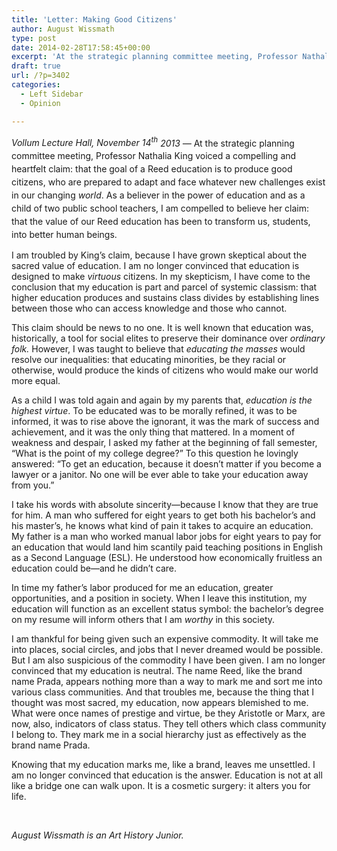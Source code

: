 ```yaml
---
title: 'Letter: Making Good Citizens'
author: August Wissmath
type: post
date: 2014-02-28T17:58:45+00:00
excerpt: 'At the strategic planning committee meeting, Professor Nathalia King voiced a compelling and heartfelt claim: that the goal of a Reed education is to produce good citizens, who are prepared to adapt and face whatever new challenges exist in our changing world. As a believer in the power of education and as a child of two public school teachers, I am compelled to believe her claim: that the value of our Reed education has been to transform us, students, into better human beings.'
draft: true
url: /?p=3402
categories:
  - Left Sidebar
  - Opinion

---
```

_<span style="line-height: 1.5em;">Vollum Lecture Hall, November 14</span><sup style="line-height: 1.5em;">th</sup>_<span style="line-height: 1.5em;"><em> 2013 — </em></span><span style="line-height: 1.5em;">At the strategic planning committee meeting, Professor Nathalia King voiced a compelling and heartfelt claim: that the goal of a Reed education is to produce good citizens, who are prepared to adapt and face whatever new challenges exist in our changing </span><i style="line-height: 1.5em;">world</i><span style="line-height: 1.5em;">. As a believer in the power of education and as a child of two public school teachers, I am compelled to believe her claim: that the value of our Reed education has been to transform us, students, into better human beings.</span>

I am troubled by King’s claim, because I have grown skeptical about the sacred value of education. I am no longer convinced that education is designed to make _virtuous_ citizens. In my skepticism, I have come to the conclusion that my education is part and parcel of systemic classism: that higher education produces and sustains class divides by establishing lines between those who can access knowledge and those who cannot.

This claim should be news to no one. It is well known that education was, historically, a tool for social elites to preserve their dominance over _ordinary folk._ However, I was taught to believe that _educating the masses_ would resolve our inequalities: that educating minorities, be they racial or otherwise, would produce the kinds of citizens who would make our world more equal.

As a child I was told again and again by my parents that, _education is the highest virtue_. To be educated was to be morally refined, it was to be informed, it was to rise above the ignorant, it was the mark of success and achievement, and it was the only thing that mattered. In a moment of weakness and despair, I asked my father at the beginning of fall semester, “What is the point of my college degree?” To this question he lovingly answered: “To get an education, because it doesn’t matter if you become a lawyer or a janitor. No one will be ever able to take your education away from you.”

I take his words with absolute sincerity—because I know that they are true for him. A man who suffered for eight years to get both his bachelor&#8217;s and his master&#8217;s, he knows what kind of pain it takes to acquire an education. My father is a man who worked manual labor jobs for eight years to pay for an education that would land him scantily paid teaching positions in English as a Second Language (ESL). He understood how economically fruitless an education could be—and he didn’t care.

In time my father’s labor produced for me an education, greater opportunities, and a position in society. When I leave this institution, my education will function as an excellent status symbol: the bachelor’s degree on my resume will inform others that I am _worthy_ in this society.

I am thankful for being given such an expensive commodity. It will take me into places, social circles, and jobs that I never dreamed would be possible. But I am also suspicious of the commodity I have been given. I am no longer convinced that my education is neutral. The name Reed, like the brand name Prada, appears nothing more than a way to mark me and sort me into various class communities. And that troubles me, because the thing that I thought was most sacred, my education, now appears blemished to me. What were once names of prestige and virtue, be they Aristotle or Marx, are now, also, indicators of class status. They tell others which class community I belong to. They mark me in a social hierarchy just as effectively as the brand name Prada.

Knowing that my education marks me, like a brand, leaves me unsettled. I am no longer convinced that education is the answer. Education is not at all like a bridge one can walk upon. It is a cosmetic surgery: it alters you for life.

&nbsp;

_August Wissmath is an Art History Junior._
